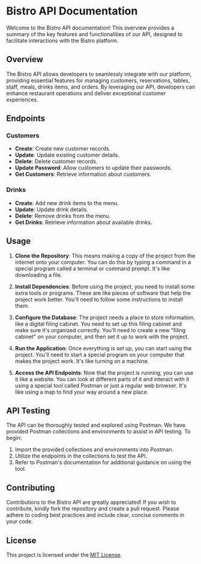 

# Bistro API Documentation

Welcome to the Bistro API documentation! This overview provides a summary of the key features and functionalities of our API, designed to facilitate interactions with the Bistro platform.

## Overview

The Bistro API allows developers to seamlessly integrate with our platform, providing essential features for managing customers, reservations, tables, staff, meals, drinks items, and orders. By leveraging our API, developers can enhance restaurant operations and deliver exceptional customer experiences.

## Endpoints

### Customers

- **Create**: Create new customer records.
- **Update**: Update existing customer details.
- **Delete**: Delete customer records.
- **Update Password**: Allow customers to update their passwords.
- **Get Customers**: Retrieve information about customers.

### Drinks

- **Create**: Add new drink items to the menu.
- **Update**: Update drink details.
- **Delete**: Remove drinks from the menu.
- **Get Drinks**: Retrieve information about available drinks.


## Usage


1. **Clone the Repository**: This means making a copy of the project from the internet onto your computer. You can do this by typing a command in a special program called a terminal or command prompt. It's like downloading a file.

2. **Install Dependencies**: Before using the project, you need to install some extra tools or programs. These are like pieces of software that help the project work better. You'll need to follow some instructions to install them.

3. **Configure the Database**: The project needs a place to store information, like a digital filing cabinet. You need to set up this filing cabinet and make sure it's organized correctly. You'll need to create a new "filing cabinet" on your computer, and then set it up to work with the project.

4. **Run the Application**: Once everything is set up, you can start using the project. You'll need to start a special program on your computer that makes the project work. It's like turning on a machine.

5. **Access the API Endpoints**: Now that the project is running, you can use it like a website. You can look at different parts of it and interact with it using a special tool called Postman or just a regular web browser. It's like using a map to find your way around a new place.


## API Testing

The API can be thoroughly tested and explored using Postman. We have provided Postman collections and environments to assist in API testing. To begin:

1. Import the provided collections and environments into Postman.
2. Utilize the endpoints in the collections to test the API.
3. Refer to Postman's documentation for additional guidance on using the tool.

## Contributing

Contributions to the Bistro API are greatly appreciated! If you wish to contribute, kindly fork the repository and create a pull request. Please adhere to coding best practices and include clear, concise comments in your code.

## License

This project is licensed under the [MIT License](LICENSE).

